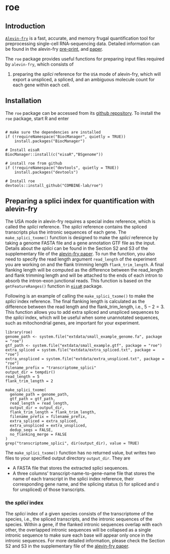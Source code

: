# roe
## Introduction

[`Alevin-fry`](https://github.com/COMBINE-lab/alevin-fry) is a fast, accurate, and memory frugal quantification tool for preprocessing single-cell RNA-sequencing data. Detailed information can be found in the alevin-fry [pre-print](https://www.biorxiv.org/content/10.1101/2021.06.29.450377v2), and [paper](https://www.nature.com/articles/s41592-022-01408-3).

The `roe` package provides useful functions for preparing input files required by `alevin-fry`, which consists of

1. preparing the *splici* reference for the `USA` mode of alevin-fry, which will export a unspliced, a spliced, and an ambiguous molecule count for each gene within each cell.

## Installation
The `roe` package can be accessed from its [github repository](https://github.com/COMBINE-lab/roe). To install the `roe` package, start R and enter

```{r install_roe, eval=FALSE}

# make sure the dependencies are installed
if (!requireNamespace("BiocManager", quietly = TRUE))
    install.packages("BiocManager")

# Install eisaR
BiocManager::install(c("eisaR","BSgenome"))

# install roe from github
if (!requireNamespace("devtools", quietly = TRUE))
    install.packages("devtools")

# Install roe
devtools::install_github("COMBINE-lab/roe")
```


## Preparing a splici index for quantification with alevin-fry

The USA mode in alevin-fry requires a special index reference, which is called the *splici* reference. The *splici* reference contains the spliced transcripts plus the intronic sequences of each gene. The `make_splici_txome()` function is designed to make the *splici* reference by taking a genome FASTA file and a gene annotation GTF file as the input. Details about the *splici* can be found in the Section S2 and S3 of the supplementary file of the [alevin-fry paper](https://www.nature.com/articles/s41592-022-01408-3). To run the function, you also need to specify the read length argument `read_length` of the experiment you are working on and the flank trimming length `flank_trim_length`. A final flanking length will be computed as the difference between the read_length and flank trimming length and will be attached to the ends of each intron to absorb the intron-exon junctional reads. This function is based on the `getFeatureRanges()` function in [`eisaR`](https://github.com/fmicompbio/eisaR) package.

Following is an example of calling the `make_splici_txome()` to make the *splici* index reference. The final flanking length is calculated as the difference between the read length and the flank_trim_length, i.e., $5-2=3$. This function allows you to add extra spliced and unspliced sequences to the *splici* index, which will be useful when some unannotated sequences, such as mitochondrial genes, are important for your experiment. 

```{r}
library(roe)
genome_path <- system.file("extdata/small_example_genome.fa", package = "roe")
gtf_path <- system.file("extdata/small_example.gtf", package = "roe")
extra_spliced = system.file("extdata/extra_spliced.txt", package = "roe")
extra_unspliced = system.file("extdata/extra_unspliced.txt", package = "roe")
filename_prefix = "transcriptome_splici"
output_dir = tempdir()
read_length = 5
flank_trim_length = 2

make_splici_txome(
  genome_path = genome_path,
  gtf_path = gtf_path,
  read_length = read_length,
  output_dir = output_dir,
  flank_trim_length = flank_trim_length,
  filename_prefix = filename_prefix,
  extra_spliced = extra_spliced,
  extra_unspliced = extra_unspliced,
  dedup_seqs = FALSE,
  no_flanking_merge = FALSE
)
grep("transcriptome_splici", dir(output_dir), value = TRUE)
```

The `make_splici_txome()` function has no returned value, but writes two files to your specified output directory `output_dir`. They are 
- A FASTA file that stores the extracted splici sequences.
- A three columns' transcript-name-to-gene-name file that stores the name of each transcript in the splici index reference, their corresponding gene name, and the splicing status (`S` for spliced and `U` for unspliced) of those transcripts.

### the *splici* index

The *splici* index of a given species consists of the transcriptome of the species, i.e., the spliced transcripts, and the intronic sequences of the species. Within a gene, if the flanked intronic sequences overlap with each other, the overlapped intronic sequences will be collapsed as a single intronic sequence to make sure each base will appear only once in the intronic sequences. For more detailed information, please check the Section S2 and S3 in the supplementary file of the [alevin-fry paper](https://www.nature.com/articles/s41592-022-01408-3).





